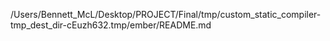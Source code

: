/Users/Bennett_McL/Desktop/PROJECT/Final/tmp/custom_static_compiler-tmp_dest_dir-cEuzh632.tmp/ember/README.md